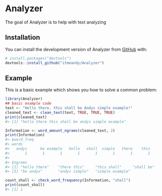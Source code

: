
<!-- README.md is generated from README.Rmd. Please edit that file -->

# Analyzer

<!-- badges: start -->
<!-- badges: end -->

The goal of Analyzer is to help with text analyzing

## Installation

You can install the development version of Analyzer from
[GitHub](https://github.com/itmeandy/Analyzer) with:

``` r
# install.packages("devtools")
devtools::install_github("itmeandy/Analyzer")
```

## Example

This is a basic example which shows you how to solve a common problem:

``` r
library(Analyzer)
## basic example code
text <- "Hello there, this shall be Andys simple example!"
cleaned_text <- clean_text(text, TRUE, TRUE, TRUE)
print(cleaned_text)
#> [1] "hello there this shall be andys simple example"
```

``` r
Information <- word_amount_ngrams(cleaned_text, 2)
print(Information)
#> $word_freq
#> words
#>   andys      be example   hello   shall  simple   there    this 
#>       1       1       1       1       1       1       1       1 
#> 
#> $ngrams
#> [1] "hello there"    "there this"     "this shall"     "shall be"      
#> [5] "be andys"       "andys simple"   "simple example"
```

``` r
count_shall <- check_word_frequency(Information, "shall")
print(count_shall)
#> [1] 1
```
